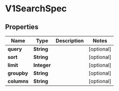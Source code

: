 
# V1SearchSpec

## Properties
Name | Type | Description | Notes
------------ | ------------- | ------------- | -------------
**query** | **String** |  |  [optional]
**sort** | **String** |  |  [optional]
**limit** | **Integer** |  |  [optional]
**groupby** | **String** |  |  [optional]
**columns** | **String** |  |  [optional]




